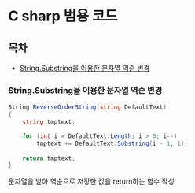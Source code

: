 C sharp 범용 코드
=

목차
-
- [String.Substring을 이용한 문자열 역순 변경](#StringSubstring을-이용한-문자열-역순-변경)


### String.Substring을 이용한 문자열 역순 변경
```C#
String ReverseOrderString(string DefaultText)
{
    string tmptext;

    for (int i = DefaultText.Length; i > 0; i--)
        tmptext += DefaultText.Substring(i - 1, 1);
     
    return tmptext;
}
```

문자열을 받아 역순으로 저장한 값을 return하는 함수 작성
